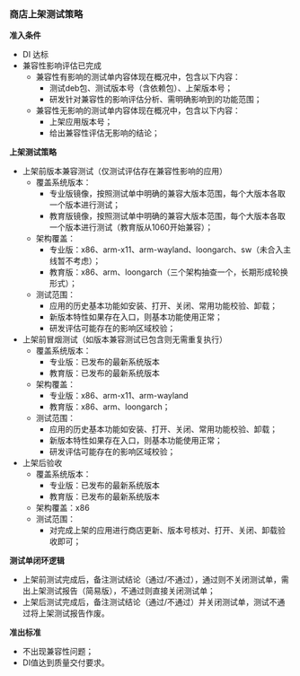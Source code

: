 ### 商店上架测试策略

**准入条件**

- DI 达标
- 兼容性影响评估已完成
  - 兼容性有影响的测试单内容体现在概况中，包含以下内容：
    - 测试deb包、测试版本号（含依赖包）、上架版本号；
    - 研发针对兼容性的影响评估分析、需明确影响到的功能范围；
  - 兼容性无影响的测试单内容体现在概况中，包含以下内容：
    - 上架应用版本号；
    - 给出兼容性评估无影响的结论；

**上架测试策略**

- 上架前版本兼容测试（仅测试评估存在兼容性影响的应用）
  - 覆盖系统版本：
    - 专业版镜像，按照测试单中明确的兼容大版本范围，每个大版本各取一个版本进行测试；
    - 教育版镜像，按照测试单中明确的兼容大版本范围，每个大版本各取一个版本进行测试（教育版从1060开始兼容）；
  - 架构覆盖：
    - 专业版：x86、arm-x11、arm-wayland、loongarch、sw（未合入主线暂不考虑）；
    - 教育版：x86、arm、loongarch（三个架构抽查一个，长期形成轮换形式）；
  - 测试范围：
    - 应用的历史基本功能如安装、打开、关闭、常用功能校验、卸载；
    - 新版本特性如果存在入口，则基本功能使用正常；
    - 研发评估可能存在的影响区域校验；
- 上架前冒烟测试（如版本兼容测试已包含则无需重复执行）
  - 覆盖系统版本：
    - 专业版：已发布的最新系统版本
    - 教育版：已发布的最新系统版本
  - 架构覆盖：
    - 专业版：x86、arm-x11、arm-wayland
    - 教育版：x86、arm、loongarch；
  - 测试范围：
    - 应用的历史基本功能如安装、打开、关闭、常用功能校验、卸载；
    - 新版本特性如果存在入口，则基本功能使用正常；
    - 研发评估可能存在的影响区域校验；
- 上架后验收
  - 覆盖系统版本：
    - 专业版：已发布的最新系统版本
    - 教育版：已发布的最新系统版本
  - 架构覆盖：x86
  - 测试范围：
    - 对完成上架的应用进行商店更新、版本号核对、打开、关闭、卸载验收即可；

**测试单闭环逻辑**

- 上架前测试完成后，备注测试结论（通过/不通过），通过则不关闭测试单，需出上架测试报告（简易版），不通过则直接关闭测试单；
- 上架后测试完成后，备注测试结论（通过/不通过）并关闭测试单，测试不通过将上架测试报告作废。

**准出标准**

- 不出现兼容性问题；
- DI值达到质量交付要求。
